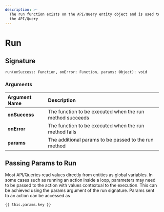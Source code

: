 ```yaml
---
description: >-
  The run function exists on the API/Query entity object and is used to execute
  the API/Query
---
```


# Run



## Signature

```text
run(onSuccess: Function, onError: Function, params: Object): void
```

### Arguments

| Argument Name | Description |
| :--- | :--- |
| **onSuccess** | The function to be executed when the run method succeeds |
| **onError** | The function to be executed when the run method fails |
| **params** | The additional params to be passed to the run method |

## Passing Params to Run

Most API/Queries read values directly from entities as global variables. In some cases such as running an action inside a loop, parameters may need to be passed to the action with values contextual to the execution. This can be achieved using the params argument of the run signature. Params sent to an action can be accessed as 

```text
{{ this.params.key }}
```

